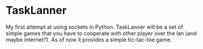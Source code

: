 # TaskLanner

My first attempt at using sockets in Python. TaskLanner will be a set of simple games that you have to cooperate with other player over the lan (and maybe internet?).
As of now it provides a simple tic-tac-toe game.
